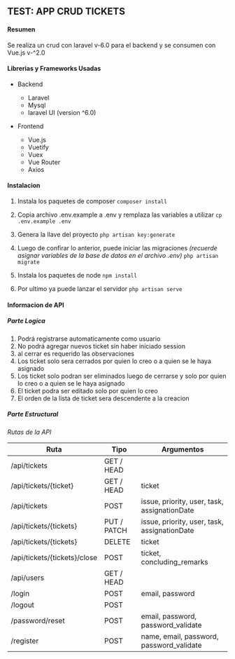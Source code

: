 ## TEST: APP CRUD TICKETS

#### Resumen
Se realiza un crud con laravel v-6.0 para el backend y se consumen con Vue.js v-^2.0
    
#### Librerias y Frameworks Usadas
- Backend
    - Laravel
    - Mysql
    - laravel UI (version ^6.0)

- Frontend 
    - Vue.js
    - Vuetify
    - Vuex
    - Vue Router
    - Axios
    
#### Instalacion

1. Instala los paquetes de composer
    `composer install`
    
2. Copia archivo .env.example a .env y remplaza las variables a utilizar
    `cp .env.example .env`
    
3. Genera la llave del proyecto
    `php artisan key:generate`
 
4. Luego de confirar lo anterior, puede iniciar las migraciones *(recuerde asignar variables de la base de datos en el archivo .env)*
    `php artisan migrate`
    
5. Instala los paquetes de node
    `npm install`
    
6. Por ultimo ya puede lanzar el servidor
    `php artisan serve`
    
    
#### Informacion de API

##### Parte Logica
1. Podrá registrarse automaticamente como usuario
2. No podrá agregar nuevos ticket sin haber iniciado session
3. al cerrar es requerido las observaciones
3. Los ticket solo sera cerrados por quien lo creo o a quien se le haya asignado
4. Los ticket solo podran ser eliminados luego de cerrarse y solo por quien lo creo o a quien se le haya asignado
5. El ticket podra ser editado solo por quien lo creo
6. El orden de la lista de ticket sera descendente a la creacion


##### Parte Estructural

*Rutas de la API*

| Ruta | Tipo | Argumentos |
| --------- | --------- | --------- |
| /api/tickets | GET / HEAD |
| /api/tickets/{ticket} | GET / HEAD | ticket |
| /api/tickets | POST | issue, priority, user, task, assignationDate |
| /api/tickets/{tickets} | PUT / PATCH | issue, priority, user, task, assignationDate |
| /api/tickets/{tickets} | DELETE | ticket |
| /api/tickets/{tickets}/close | POST | ticket, concluding_remarks |
| /api/users | GET / HEAD |  |
| /login | POST | email, password |
| /logout | POST |  |
| /password/reset | POST | email, password, password_validate |
| /register | POST | name, email, password, password_validate |


